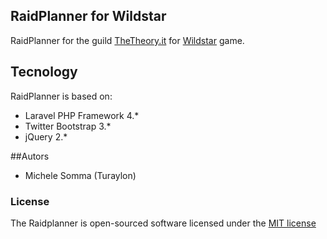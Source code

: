 ## RaidPlanner for Wildstar

RaidPlanner for the guild [TheTheory.it](http://www.thetheory.it) for [Wildstar](wildstar-online.com) game.

## Tecnology

RaidPlanner is based on:

- Laravel  PHP Framework 4.*
- Twitter Bootstrap 3.*
- jQuery 2.*


##Autors

- Michele Somma (Turaylon)


### License

The Raidplanner is open-sourced software licensed under the [MIT license](http://opensource.org/licenses/MIT)
